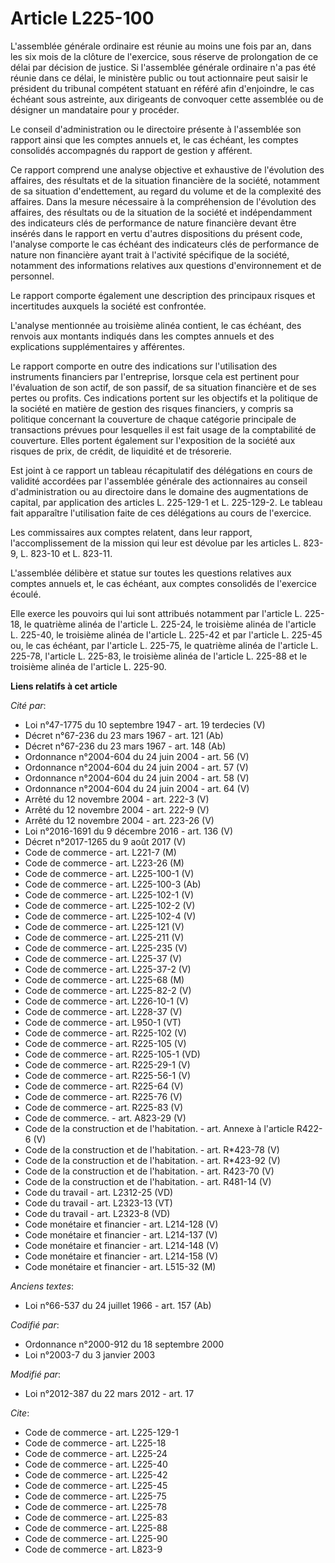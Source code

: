 # Article L225-100

L'assemblée générale ordinaire est réunie au moins une fois par an, dans les six mois de la clôture de l'exercice, sous
réserve de prolongation de ce délai par décision de justice. Si l'assemblée générale ordinaire n'a pas été réunie dans ce
délai, le ministère public ou tout actionnaire peut saisir le président du tribunal compétent statuant en référé afin
d'enjoindre, le cas échéant sous astreinte, aux dirigeants de convoquer cette assemblée ou de désigner un mandataire pour y
procéder. 

Le conseil d'administration ou le directoire présente à l'assemblée son rapport ainsi que les comptes annuels et, le cas
échéant, les comptes consolidés accompagnés du rapport de gestion y afférent. 

Ce rapport comprend une analyse objective et exhaustive de l'évolution des affaires, des résultats et de la situation
financière de la société, notamment de sa situation d'endettement, au regard du volume et de la complexité des affaires. Dans
la mesure nécessaire à la compréhension de l'évolution des affaires, des résultats ou de la situation de la société et
indépendamment des indicateurs clés de performance de nature financière devant être insérés dans le rapport en vertu d'autres
dispositions du présent code, l'analyse comporte le cas échéant des indicateurs clés de performance de nature non financière
ayant trait à l'activité spécifique de la société, notamment des informations relatives aux questions d'environnement et de
personnel. 

Le rapport comporte également une description des principaux risques et incertitudes auxquels la société est confrontée. 

L'analyse mentionnée au troisième alinéa contient, le cas échéant, des renvois aux montants indiqués dans les comptes annuels
et des explications supplémentaires y afférentes. 

Le rapport comporte en outre des indications sur l'utilisation des instruments financiers par l'entreprise, lorsque cela est
pertinent pour l'évaluation de son actif, de son passif, de sa situation financière et de ses pertes ou profits. Ces
indications portent sur les objectifs et la politique de la société en matière de gestion des risques financiers, y compris
sa politique concernant la couverture de chaque catégorie principale de transactions prévues pour lesquelles il est fait
usage de la comptabilité de couverture. Elles portent également sur l'exposition de la société aux risques de prix, de
crédit, de liquidité et de trésorerie. 

Est joint à ce rapport un tableau récapitulatif des délégations en cours de validité accordées par l'assemblée générale des
actionnaires au conseil d'administration ou au directoire dans le domaine des augmentations de capital, par application des
articles L. 225-129-1 et L. 225-129-2. Le tableau fait apparaître l'utilisation faite de ces délégations au cours de
l'exercice. 

Les commissaires aux comptes relatent, dans leur rapport, l'accomplissement de la mission qui leur est dévolue par les
articles L. 823-9, L. 823-10 et L. 823-11. 

L'assemblée délibère et statue sur toutes les questions relatives aux comptes annuels et, le cas échéant, aux comptes
consolidés de l'exercice écoulé. 

Elle exerce les pouvoirs qui lui sont attribués notamment par l'article L. 225-18, le quatrième alinéa de l'article L.
225-24, le troisième alinéa de l'article L. 225-40, le troisième alinéa de l'article L. 225-42 et par l'article L. 225-45 ou,
le cas échéant, par l'article L. 225-75, le quatrième alinéa de l'article L. 225-78, l'article L. 225-83, le troisième alinéa
de l'article L. 225-88 et le troisième alinéa de l'article L. 225-90.

**Liens relatifs à cet article**

_Cité par_:

  - Loi n°47-1775 du 10 septembre 1947 - art. 19 terdecies (V)
  - Décret n°67-236 du 23 mars 1967 - art. 121 (Ab)
  - Décret n°67-236 du 23 mars 1967 - art. 148 (Ab)
  - Ordonnance n°2004-604 du 24 juin 2004 - art. 56 (V)
  - Ordonnance n°2004-604 du 24 juin 2004 - art. 57 (V)
  - Ordonnance n°2004-604 du 24 juin 2004 - art. 58 (V)
  - Ordonnance n°2004-604 du 24 juin 2004 - art. 64 (V)
  - Arrêté du 12 novembre 2004 - art. 222-3 (V)
  - Arrêté du 12 novembre 2004 - art. 222-9 (V)
  - Arrêté du 12 novembre 2004 - art. 223-26 (V)
  - Loi n°2016-1691 du 9 décembre 2016 - art. 136 (V)
  - Décret n°2017-1265 du 9 août 2017 (V)
  - Code de commerce - art. L221-7 (M)
  - Code de commerce - art. L223-26 (M)
  - Code de commerce - art. L225-100-1 (V)
  - Code de commerce - art. L225-100-3 (Ab)
  - Code de commerce - art. L225-102-1 (V)
  - Code de commerce - art. L225-102-2 (V)
  - Code de commerce - art. L225-102-4 (V)
  - Code de commerce - art. L225-121 (V)
  - Code de commerce - art. L225-211 (V)
  - Code de commerce - art. L225-235 (V)
  - Code de commerce - art. L225-37 (V)
  - Code de commerce - art. L225-37-2 (V)
  - Code de commerce - art. L225-68 (M)
  - Code de commerce - art. L225-82-2 (V)
  - Code de commerce - art. L226-10-1 (V)
  - Code de commerce - art. L228-37 (V)
  - Code de commerce - art. L950-1 (VT)
  - Code de commerce - art. R225-102 (V)
  - Code de commerce - art. R225-105 (V)
  - Code de commerce - art. R225-105-1 (VD)
  - Code de commerce - art. R225-29-1 (V)
  - Code de commerce - art. R225-56-1 (V)
  - Code de commerce - art. R225-64 (V)
  - Code de commerce - art. R225-76 (V)
  - Code de commerce - art. R225-83 (V)
  - Code de commerce. - art. A823-29 (V)
  - Code de la construction et de l'habitation. - art. Annexe à l'article R422-6 (V)
  - Code de la construction et de l'habitation. - art. R*423-78 (V)
  - Code de la construction et de l'habitation. - art. R*423-92 (V)
  - Code de la construction et de l'habitation. - art. R423-70 (V)
  - Code de la construction et de l'habitation. - art. R481-14 (V)
  - Code du travail - art. L2312-25 (VD)
  - Code du travail - art. L2323-13 (VT)
  - Code du travail - art. L2323-8 (VD)
  - Code monétaire et financier - art. L214-128 (V)
  - Code monétaire et financier - art. L214-137 (V)
  - Code monétaire et financier - art. L214-148 (V)
  - Code monétaire et financier - art. L214-158 (V)
  - Code monétaire et financier - art. L515-32 (M)

_Anciens textes_:

  - Loi n°66-537 du 24 juillet 1966 - art. 157 (Ab)

_Codifié par_:

  - Ordonnance n°2000-912 du 18 septembre 2000
  - Loi n°2003-7 du 3 janvier 2003

_Modifié par_:

  - Loi n°2012-387 du 22 mars 2012 - art. 17

_Cite_:

  - Code de commerce - art. L225-129-1
  - Code de commerce - art. L225-18
  - Code de commerce - art. L225-24
  - Code de commerce - art. L225-40
  - Code de commerce - art. L225-42
  - Code de commerce - art. L225-45
  - Code de commerce - art. L225-75
  - Code de commerce - art. L225-78
  - Code de commerce - art. L225-83
  - Code de commerce - art. L225-88
  - Code de commerce - art. L225-90
  - Code de commerce - art. L823-9
